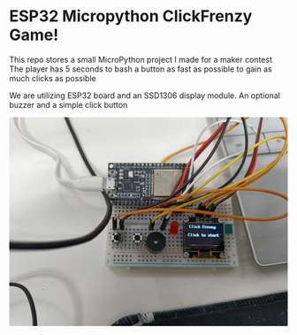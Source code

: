 # ESP32 Micropython ClickFrenzy Game!

This repo stores a small MicroPython project I made for a maker contest
The player has 5 seconds to bash a button as fast as possible to gain as much clicks as possible

We are utilizing ESP32 board and an SSD1306 display module.
An optional buzzer and a simple click button

![Setup image](docs/setup.jpeg)
